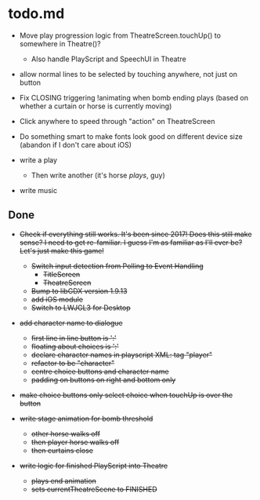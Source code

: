 # todo.md

  + Move play progression logic from TheatreScreen.touchUp() to somewhere
    in Theatre()?
      - Also handle PlayScript and SpeechUI in Theatre

  + allow normal lines to be selected by touching anywhere, not just on
    button
    
  + Fix CLOSING triggering !animating when bomb ending plays (based on
    whether a curtain or horse is currently moving)
   
  + Click anywhere to speed through "action" on TheatreScreen
    
  + Do something smart to make fonts look good on different device size
    (abandon if I don't care about iOS)
    
  + write a play
      - Then write another (it's horse *plays*, guy)
  
  + write music
  
  ## Done

  + ~~Check if everything still works. It's been since 2017! Does this still
    make sense? I need to get re-familiar.
    I guess I'm as familiar as I'll ever be? Let's just make this game!~~
      - ~~Switch input detection from Polling to Event Handling~~
          - ~~TitleScreen~~
          - ~~TheatreScreen~~
      - ~~Bump to libGDX version 1.9.13~~
      - ~~add iOS module~~  
      - ~~Switch to LWJGL3 for Desktop~~

  + ~~add character name to dialogue~~
      - ~~first line in line button is '<character>:'~~
      - ~~floating about choices is '<character>:'~~
      - ~~declare character names in playscript XML: tag "player"~~
      - ~~refactor to be "character"~~
      - ~~centre choice buttons and character name~~
      - ~~padding on buttons on right and bottom only~~

  + ~~make choice buttons only select choice when touchUp is over the button~~
  
  + ~~write stage animation for bomb threshold~~
      - ~~other horse walks off~~
      - ~~then player horse walks off~~
      - ~~then curtains close~~
      
  + ~~write logic for finished PlayScript into Theatre~~
      - ~~plays end animation~~
      - ~~sets currentTheatreScene to FINISHED~~
      